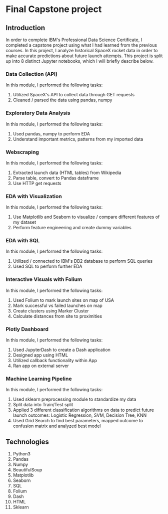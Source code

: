 # Final Capstone project


## Introduction

In order to complete IBM's Professional Data Science Certificate, I completed a capstone project using what I had learned from the previous courses.
In this project, I analyze historical SpaceX rocket data in order to make accurate predictions about future launch attempts. This project is split up into 8 distinct Jupyter notebooks, which I will briefly describe below.


### Data Collection (API)

In this module, I performed the following tasks:

1. Utilized SpaceX's API to collect data through GET requests
2. Cleaned / parsed the data using pandas, numpy


### Exploratory Data Analysis

In this module, I performed the following tasks:

1. Used pandas, numpy to perform EDA
2. Understand important metrics, patterns from my imported data


### Webscraping

In this module, I performed the following tasks:

1. Extracted launch data (HTML tables) from Wikipedia
2. Parse table, convert to Pandas dataframe
3. Use HTTP get requests


### EDA with Visualization

In this module, I performed the following tasks:

1. Use Matplotlib and Seaborn to visualize / compare different features of my dataset
2. Perform feature engineering and create dummy variables


### EDA with SQL

In this module, I performed the following tasks:

1. Utilized / connected to IBM's DB2 database to perform SQL queries
2. Used SQL to perform further EDA


### Interactive Visuals with Folium

In this module, I performed the following tasks:

1. Used Folium to mark launch sites on map of USA
2. Mark successful vs failed launches on map
3. Create clusters using Marker Cluster
4. Calculate distances from site to proximities


### Plotly Dashboard

In this module, I performed the following tasks:

1. Used JupyterDash to create a Dash application
2. Designed app using HTML
3. Utilized callback functionality within App
4. Ran app on external server


### Machine Learning Pipeline

In this module, I performed the following tasks:

1. Used sklearn preprocessing module to standardize my data
2. Split data into Train/Test split
3. Applied 3 different classification algorithms on data to predict future launch outcomes: Logistic Regression, SVM, Decision Tree, KNN
4. Used Grid Search to find best parameters, mapped outcome to confusion matrix and analyzed best model


## Technologies

1. Python3
2. Pandas
3. Numpy
4. BeautifulSoup
5. Matplotlib
6. Seaborn
7. SQL
8. Folium
9. Dash
10. HTML
11. Sklearn

